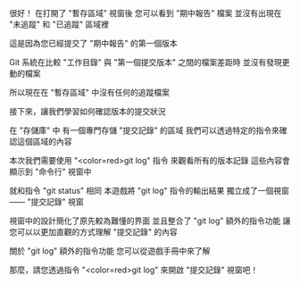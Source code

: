 很好！
在打開了 "暫存區域" 視窗後
您可以看到 "期中報告" 檔案
並沒有出現在 "未追蹤" 和 "已追蹤" 區域裡

這是因為您已經提交了 "期中報告" 的第一個版本

Git 系統在比較 
"工作目錄" 與 "第一個提交版本" 之間的檔案差距時
並沒有發現更動的檔案

所以現在在 "暫存區域" 中沒有任何的追蹤檔案

接下來，讓我們學習如何確認版本的提交狀況

在 "存儲庫" 中
有一個專門存儲 "提交記錄" 的區域
我們可以透過特定的指令來確認這個區域的內容

本次我們需要使用 "<color=red>git log</color>" 指令
來觀看所有的版本記錄
這些內容會顯示到 "命令行" 視窗中

就和指令 "git status" 相同
本遊戲將 "git log" 指令的輸出結果
獨立成了一個視窗 —— "提交記錄" 視窗

視窗中的設計簡化了原先較為難懂的界面
並且整合了 "git log" 額外的指令功能
讓您可以以更加直觀的方式理解 "提交記錄" 的內容

關於 "git log" 額外的指令功能
您可以從遊戲手冊中來了解

那麼，請您透過指令 "<color=red>git log</color>"
來開啟 "提交記錄" 視窗吧！